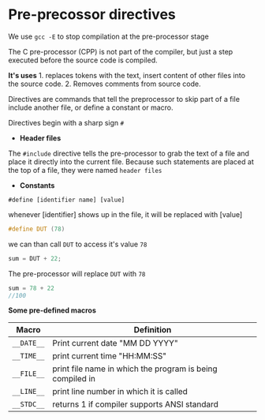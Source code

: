 # Pre-precossor directives

We use `gcc -E` to stop compilation at the pre-processor stage

The C pre-processor (CPP) is not part of the compiler, but just a step executed before the source code is compiled.

**It's uses**
	1. replaces tokens with the text, insert content of other files into the source code.
	2. Removes comments from source code.

Directives are commands that tell the preprocessor to skip part of a file include another file, or define a constant or macro.

Directives begin with a sharp sign `#` 

- **Header files**

The `#include` directive tells the pre-processor to grab the text of a file and place it directly into the current file. Because such statements are placed at the top of a file, they were named `header files`

- **Constants**

``#define [identifier name] [value]``

whenever [identifier] shows up in the file, it will be replaced with [value]

```h
#define DUT (78)
```
we can than call ``DUT`` to access it's value `78`

```c
sum = DUT + 22;
```
The pre-processor will replace `DUT` with ``78``

```c
sum = 78 + 22
//100
```
**Some pre-defined macros**

| Macro | Definition |
|-------| -----------|
| ``__DATE__`` |  Print current date "MM DD YYYY" |
| ``__TIME__`` | print current time "HH:MM:SS"|
| ``__FILE__`` | print file name in which the program is being compiled in |
| ``__LINE__`` | print line number in which it is called |
| ``__STDC__`` | returns 1 if compiler supports ANSI standard |
